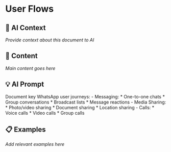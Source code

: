 # User Flows

## 🤖 AI Context

_Provide context about this document to AI_

## 📝 Content

_Main content goes here_

## 💡 AI Prompt

Document key WhatsApp user journeys:
        - Messaging:
          * One-to-one chats
          * Group conversations
          * Broadcast lists
          * Message reactions
        - Media Sharing:
          * Photo/video sharing
          * Document sharing
          * Location sharing
        - Calls:
          * Voice calls
          * Video calls
          * Group calls

## 📋 Examples

_Add relevant examples here_

